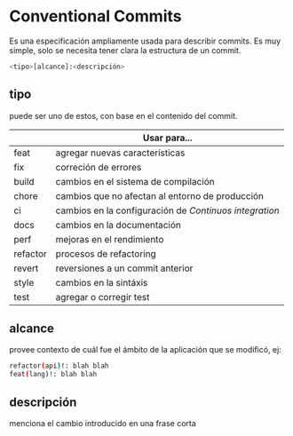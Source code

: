 # Conventional Commits
Es una especificación ampliamente usada para describir commits. Es muy simple, solo se necesita tener clara la estructura de un commit.
```sh
<tipo>[alcance]:<descripción>
```
## tipo
puede ser uno de estos, con base en el contenido del commit.

|<tipo>|Usar para...|
|--|--|
|feat| agregar nuevas características|
|fix|correción de errores|
|build|cambios en el sistema de compilación|
|chore|cambios que no afectan al entorno de producción|
|ci|cambios en la configuración de _Continuos integration_|
|docs|cambios en la documentación|
|perf|mejoras en el rendimiento|
|refactor|procesos de refactoring|
|revert|reversiones a un commit anterior|
|style|cambios en la sintáxis|
|test|agregar o corregir test|
## alcance
provee contexto de cuál fue el ámbito de la aplicación que se modificó, ej:
```sh
refactor(api)!: blah blah
feat(lang)!: blah blah
```
## descripción
menciona el cambio introducido en una frase corta